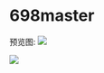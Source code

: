 # 698master
预览图:
![](https://github.com/KayFelicities/698master/blob/master/imgs/698master.png)

![](https://github.com/KayFelicities/698master/blob/master/imgs/dread_param.png)
